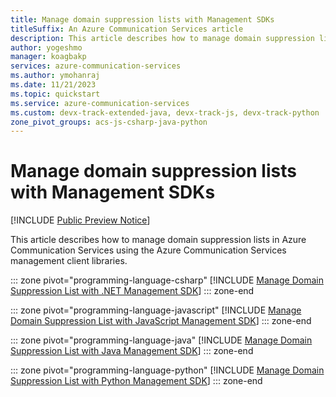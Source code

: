 ```yaml
---
title: Manage domain suppression lists with Management SDKs
titleSuffix: An Azure Communication Services article
description: This article describes how to manage domain suppression lists in Azure Communication Services using the management client libraries.
author: yogeshmo
manager: koagbakp
services: azure-communication-services
ms.author: ymohanraj
ms.date: 11/21/2023
ms.topic: quickstart
ms.service: azure-communication-services
ms.custom: devx-track-extended-java, devx-track-js, devx-track-python
zone_pivot_groups: acs-js-csharp-java-python
---
```


# Manage domain suppression lists with Management SDKs

[!INCLUDE [Public Preview Notice](../../includes/public-preview-include-document.md)]

This article describes how to manage domain suppression lists in Azure Communication Services using the Azure Communication Services management client libraries.

::: zone pivot="programming-language-csharp"
[!INCLUDE [Manage Domain Suppression List with .NET Management SDK](./includes/manage-suppression-list-net.md)]
::: zone-end

::: zone pivot="programming-language-javascript"
[!INCLUDE [Manage Domain Suppression List with JavaScript Management SDK](./includes/manage-suppression-list-js.md)]
::: zone-end

::: zone pivot="programming-language-java"
[!INCLUDE [Manage Domain Suppression List with Java Management SDK](./includes/manage-suppression-list-java.md)]
::: zone-end

::: zone pivot="programming-language-python"
[!INCLUDE [Manage Domain Suppression List with Python Management SDK](./includes/manage-suppression-list-python.md)]
::: zone-end
